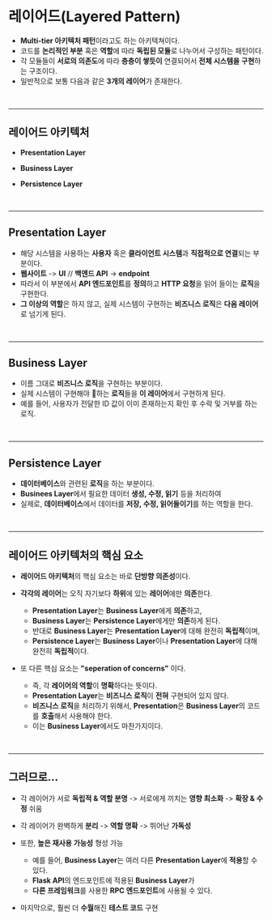 # **레이어드(Layered Pattern)**
- **Multi-tier 아키텍처 패턴**이라고도 하는 아키텍쳐이다.
- 코드를 **논리적인 부분** 혹은 **역할**에 따라 **독립된 모듈**로 나누어서 구성하는 패턴이다.
- 각 모듈들이 **서로의 의존도**에 따라 **층층이 쌓듯이** 연결되어서 **전체 시스템을 구현**하는 구조이다.
- 일반적으로 보통 다음과 같은 **3개의 레이어**가 존재한다.

<br>

---
## **레이어드 아키텍처**
- **Presentation Layer**

- **Business Layer**

- **Persistence Layer**

<br>

---
## **Presentation Layer**
- 해당 시스템을 사용하는 **사용자** 혹은 **클라이언트 시스템**과 **직접적으로 연결**되는 부분이다.
- **웹사이트** -> **UI** // **백엔드 API** -> **endpoint**
- 따라서 이 부분에서 **API 엔드포인트**를 **정의**하고 **HTTP 요청**을 읽어 들이는 **로직**을 구현한다.
- **그 이상의 역할**은 하지 않고, 실제 시스템이 구현하는 **비즈니스 로직**은 **다음 레이어**로 넘기게 된다.

<br>

---
## **Business Layer**
- 이름 그대로 **비즈니스 로직**을 구현하는 부분이다.
- 실제 시스템이 구현해야 하는 **로직**들을 **이 레이어**에서 구현하게 된다.
- 예를 들어, 사용자가 전달한 ID 값이 이미 존재하는지 확인 후 수락 및 거부를 하는 로직.

<br>

---
## **Persistence Layer**
- **데이터베이스**와 관련된 **로직**을 하는 부분이다.
- **Businees Layer**에서 필요한 데이터 **생성, 수정, 읽기** 등을 처리하여
- 실제로, **데이터베이스**에서 데이터를 **저장, 수정, 읽어들이기**를 하는 역할을 한다.

<br>

---
## **레이어드 아키텍처의 핵심 요소**
- **레이어드 아키텍처**의 핵심 요소는 바로 **단방향 의존성**이다.

- **각각의 레이어**는 오직 자기보다 **하위**에 있는 **레이어**에만 **의존**한다.
    - **Presentation Layer**는 **Business Layer**에게 **의존**하고,
    - **Business Layer**는 **Persistence Layer**에게만 **의존**하게 된다.
    - 반대로 **Business Layer**는 **Presentation Layer**에 대해 완전히 **독립적**이며,
    - **Persistence Layer**는 **Business Layer**이나 **Presentation Layer**에 대해 완전히 **독립적**이다.

- 또 다른 핵심 요소는 **"seperation of concerns"** 이다.
    - 즉, 각 **레이어의 역할**이 **명확**하다는 뜻이다.
    - **Presentation Layer**는 **비즈니스 로직**이 **전혀** 구현되어 있지 않다.
    - **비즈니스 로직**을 처리하기 위해서, **Presentation**은 **Business Layer**의 코드를 **호출**해서 사용해야 한다.
    - 이는 **Business Layer**에서도 마찬가지이다.

<br>

---
## **그러므로...**
- 각 레이어가 서로 **독립적 & 역할 분명** -> 서로에게 끼치는 **영향 최소화** -> **확장 & 수정** 쉬움

- 각 레이어가 완벽하게 **분리** -> **역할 명확** -> 뛰어난 **가독성**

- 또한, **높은 재사용 가능성** 형성 가능
    - 예를 들어, **Business Layer**는 여러 다른 **Presentation Layer**에 **적용**할 수 있다.
    - **Flask API**의 엔드포인트에 적용된 **Business Layer**가
    - **다른 프레임워크**를 사용한 **RPC 엔드포인트**에 사용될 수 있다.

- 마지막으로, 훨씬 더 **수월**해진 **테스트 코드** 구현